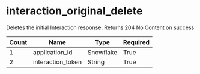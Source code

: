 # interaction_original_delete
Deletes the initial Interaction response. Returns 204 No Content on success

Count | Name | Type | Required        
----|----|----|---- 
1 | application_id | Snowflake | True
2 | interaction_token | String | True